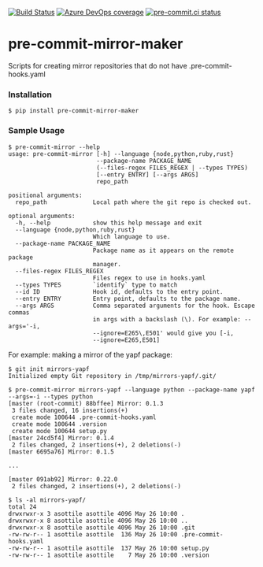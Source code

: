 [![Build Status](https://dev.azure.com/asottile/asottile/_apis/build/status/pre-commit.pre-commit-mirror-maker?branchName=master)](https://dev.azure.com/asottile/asottile/_build/latest?definitionId=59&branchName=master)
[![Azure DevOps coverage](https://img.shields.io/azure-devops/coverage/asottile/asottile/59/master.svg)](https://dev.azure.com/asottile/asottile/_build/latest?definitionId=59&branchName=master)
[![pre-commit.ci status](https://results.pre-commit.ci/badge/github/pre-commit/pre-commit-mirror-maker/master.svg)](https://results.pre-commit.ci/latest/github/pre-commit/pre-commit-mirror-maker/master)

pre-commit-mirror-maker
=======================

Scripts for creating mirror repositories that do not have
.pre-commit-hooks.yaml


### Installation

`$ pip install pre-commit-mirror-maker`


### Sample Usage

```
$ pre-commit-mirror --help
usage: pre-commit-mirror [-h] --language {node,python,ruby,rust}
                         --package-name PACKAGE_NAME
                         (--files-regex FILES_REGEX | --types TYPES)
                         [--entry ENTRY] [--args ARGS]
                         repo_path

positional arguments:
  repo_path             Local path where the git repo is checked out.

optional arguments:
  -h, --help            show this help message and exit
  --language {node,python,ruby,rust}
                        Which language to use.
  --package-name PACKAGE_NAME
                        Package name as it appears on the remote package
                        manager.
  --files-regex FILES_REGEX
                        Files regex to use in hooks.yaml
  --types TYPES         `identify` type to match
  --id ID               Hook id, defaults to the entry point.
  --entry ENTRY         Entry point, defaults to the package name.
  --args ARGS           Comma separated arguments for the hook. Escape commas
                        in args with a backslash (\). For example: --args='-i,
                        --ignore=E265\,E501' would give you [-i,
                        --ignore=E265,E501]
```


For example: making a mirror of the yapf package:

```console
$ git init mirrors-yapf
Initialized empty Git repository in /tmp/mirrors-yapf/.git/

$ pre-commit-mirror mirrors-yapf --language python --package-name yapf --args=-i --types python
[master (root-commit) 88bffee] Mirror: 0.1.3
 3 files changed, 16 insertions(+)
 create mode 100644 .pre-commit-hooks.yaml
 create mode 100644 .version
 create mode 100644 setup.py
[master 24cd5f4] Mirror: 0.1.4
 2 files changed, 2 insertions(+), 2 deletions(-)
[master 6695a76] Mirror: 0.1.5

...

[master 091ab92] Mirror: 0.22.0
 2 files changed, 2 insertions(+), 2 deletions(-)

$ ls -al mirrors-yapf/
total 24
drwxrwxr-x 3 asottile asottile 4096 May 26 10:00 .
drwxrwxr-x 8 asottile asottile 4096 May 26 10:00 ..
drwxrwxr-x 8 asottile asottile 4096 May 26 10:00 .git
-rw-rw-r-- 1 asottile asottile  136 May 26 10:00 .pre-commit-hooks.yaml
-rw-rw-r-- 1 asottile asottile  137 May 26 10:00 setup.py
-rw-rw-r-- 1 asottile asottile    7 May 26 10:00 .version
```
